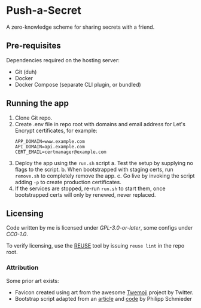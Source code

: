 # Push-a-Secret

A zero-knowledge scheme for sharing secrets with a friend.

## Pre-requisites

Dependencies required on the hosting server:

* Git (duh)
* Docker
* Docker Compose (separate CLI plugin, or bundled)

## Running the app

1. Clone Git repo.
2. Create .env file in repo root with domains and email address for Let's Encrypt certificates, for example:
    ```
    APP_DOMAIN=www.example.com
    API_DOMAIN=api.example.com
    CERT_EMAIL=certmanager@example.com
    ```
3. Deploy the app using the `run.sh` script
    a. Test the setup by supplying no flags to the script.
    b. When bootstrapped with staging certs, run `remove.sh` to completely remove the app.
    c. Go live by invoking the script adding `-p` to create production certificates.
4. If the services are stopped, re-run `run.sh` to start them, once bootstrapped certs will only by renewed, never replaced.

## Licensing

Code written by me is licensed under *GPL-3.0-or-later*, some configs under *CC0-1.0*.

To verify licensing, use the [REUSE] tool by issuing `reuse lint` in the repo root.

### Attribution

Some prior art exists:

* Favicon created using art from the awesome [Twemoji] project by Twitter.
* Bootstrap script adapted from an [article] and [code] by Philipp Schmieder

[Twemoji]: https://twemoji.twitter.com
[article]: https://pentacent.medium.com/nginx-and-lets-encrypt-with-docker-in-less-than-5-minutes-b4b8a60d3a71
[code]: https://github.com/wmnnd/nginx-certbot
[REUSE]: https://reuse.software/
